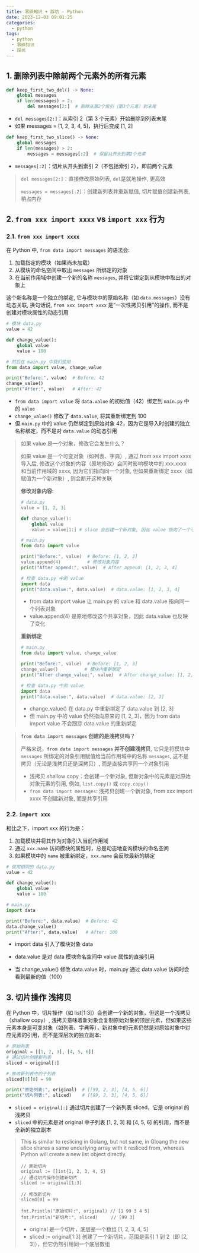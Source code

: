 ```yaml
---
title: 零碎知识 + 踩坑 - Python
date: 2023-12-03 09:01:25
categories:
  - python
tags:
  - python
  - 零碎知识
  - 踩坑
---
```


## 1. 删除列表中除前两个元素外的所有元素

```python
def keep_first_two_del() -> None:
    global messages
    if len(messages) > 2:
        del messages[2:]  # 删除从第2个索引（第3个元素）到末尾
```

- `del messages[2:]`：从索引 2（第 3 个元素）开始删除到列表末尾
- 如果 messages = [1, 2, 3, 4, 5]，执行后变成 [1, 2]

```python
def keep_first_two_slice() -> None:
    global messages
    if len(messages) > 2:
        messages = messages[:2]  # 保留从开头到第2个元素
```

- `messages[:2]`：切片从开头到索引 2（不包括索引 2），即前两个元素

> `del messages[2:]`：直接修改原始列表, `del`是就地操作, 更高效
>
> `messages = messages[:2]`：创建新列表并重新赋值, 切片赋值创建新列表, 稍占内存

## 2. `from xxx import xxxx` vs `import xxx` 行为

### 2.1. `from xxx import xxxx`

在 Python 中, `from data import messages` 的语法会:

1. 加载指定的模块（如果尚未加载）
2. 从模块的命名空间中取出 `messages` 所绑定的对象
3. 在当前作用域中创建一个新的名称 `messages`, 并将它绑定到从模块中取出的对象上

这个新名称是一个独立的绑定, 它与模块中的原始名称（如 `data.messages`）没有动态关联, 换句话说, `from xxx import xxxx` 是“一次性拷贝引用”的操作, 而不是创建对模块属性的动态引用

```python
# 模块 data.py
value = 42

def change_value():
    global value
    value = 100
```

```python
# 然后在 main.py 中我们使用
from data import value, change_value

print("Before:", value)  # Before: 42
change_value()
print("After:", value)   # After: 42
```

- `from data import value` 将 `data.value` 的初始值（42）绑定到 `main.py` 中的 `value`
- `change_value()` 修改了 `data.value`, 将其重新绑定到 100
- 但 `main.py` 中的 value 仍然绑定到原始对象 42，因为它是导入时创建的独立名称绑定，而不是对 `data.value` 的动态引用

> 如果 value 是一个对象，修改它会发生什么？
>
> 如果 value 是一个可变对象（如列表、字典）, 通过 from xxx import xxxx 导入后, 修改这个对象的内容（原地修改）会同时影响模块中的 xxx.xxxx 和当前作用域的 xxxx, 因为它们指向同一个对象, 但如果重新绑定 xxxx（如赋值为一个新对象）, 则会断开这种关联
>
> **修改对象内容:**
>
> ```python
> # data.py
> value = [1, 2, 3]
> 
> def change_value():
>     global value
>     value = value[1:] # slice 会创建一个新对象, 因此 value 指向了一个不同的对象
> ```
>
> ```python
> # main.py
> from data import value
> 
> print("Before:", value)  # Before: [1, 2, 3]
> value.append(4)          # 修改对象内容
> print("After append:", value)  # After append: [1, 2, 3, 4]
> 
> # 检查 data.py 中的 value
> import data
> print("data.value:", data.value)  # data.value: [1, 2, 3, 4]
> ```
>
> - from data import value 让 main.py 的 value 和 data.value 指向同一个列表对象
> - value.append(4) 是原地修改这个共享对象，因此 data.value 也反映了变化
>
> **重新绑定**
>
> ```python
> # main.py
> from data import value, change_value
> 
> print("Before:", value)  # Before: [1, 2, 3]
> change_value()          # 模块内重新绑定
> print("After change_value:", value)  # After change_value: [1, 2, 3]
> 
> # 检查 data.py 中的 value
> import data
> print("data.value:", data.value)  # data.value: [2, 3]
> ```
>
> - change_value() 在 data.py 中重新绑定了 data.value 到 [2, 3]
> - 但 main.py 中的 value 仍然指向原来的 [1, 2, 3]，因为 from data import value 不会跟踪 data.value 的重新绑定

> **`from data import messages` 创建的是浅拷贝吗？**
>
> 严格来说，**`from data import messages` 并不创建浅拷贝**, 它只是将模块中 `messages` 所绑定的对象引用赋值给当前作用域中的名称 `messages`, 这不是拷贝（无论是浅拷贝还是深拷贝）, 而是直接共享同一个对象引用
>
> - 浅拷贝 shallow copy：会创建一个新对象, 但新对象中的元素是对原始对象元素的引用, 例如, `list.copy()` 或 `copy.copy()`
> - `from data import messages`: 浅拷贝创建一个新对象, from xxx import xxxx 不创建新对象, 而是共享引用

### 2.2. `import xxx`

相比之下，import xxx 的行为是：

1. 加载模块并将其作为对象引入当前作用域
2. 通过 `xxx.name` 访问模块的属性时，总是动态地查询模块的命名空间
3. 如果模块中的 `name` 被重新绑定，`xxx.name` 会反映最新的绑定

```python
# 使用相同的 data.py
value = 42

def change_value():
    global value
    value = 100
```

```python
# main.py
import data

print("Before:", data.value)  # Before: 42
data.change_value()
print("After:", data.value)   # After: 100
```

- import data 引入了模块对象 data

- data.value 是对 data 模块命名空间中 value 属性的直接引用

- 当 change_value() 修改 data.value 时，main.py 通过 data.value 访问时会看到最新的值（100）

## 3. 切片操作 浅拷贝

在 Python 中，切片操作（如 list[1:3]）会创建一个新的对象，但这是一个浅拷贝（shallow copy）, 浅拷贝意味着新对象会复制原始对象的顶层元素，但如果这些元素本身是可变对象（如列表、字典等），新对象中的元素仍然是对原始对象中对应元素的引用，而不是深层次的独立副本:

```python
# 原始列表
original = [[1, 2, 3], [4, 5, 6]]
# 通过切片创建新列表
sliced = original[:]

# 修改新列表中的子列表
sliced[0][0] = 99

print("原始列表:", original)  # [[99, 2, 3], [4, 5, 6]]
print("切片列表:", sliced)    # [[99, 2, 3], [4, 5, 6]]
```

- `sliced = original[:]` 通过切片创建了一个新列表 sliced，它是 original 的浅拷贝
- `sliced` 中的元素是对 original 中子列表 [1, 2, 3] 和 [4, 5, 6] 的引用，而不是全新的独立副本

> This is similar to reslicing in Golang, but not same, in Gloang the new slice shares a same underlying array with it resliced from, whereas Python will create a new list object directly. 
>
> ```golang
> // 原始切片
> original := []int{1, 2, 3, 4, 5}
> // 通过切片操作创建新切片
> sliced := original[1:3]
> 
> // 修改新切片
> sliced[0] = 99
> 
> fmt.Println("原始切片:", original) // [1 99 3 4 5]
> fmt.Println("新切片:", sliced)     // [99 3]
> ```
>
> - original 是一个切片，底层是一个数组 [1, 2, 3, 4, 5]
> - sliced := original[1:3] 创建了一个新切片，范围是索引 1 到 2（即 [2, 3]），但它仍然引用同一个底层数组


